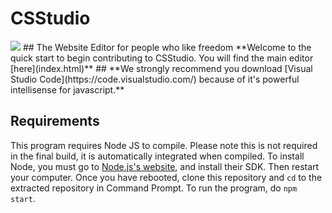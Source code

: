 # CSStudio
<img src="https://i.imgur.com/EWJu8V4.png" size="200px">
## The Website Editor for people who like freedom
**Welcome to the quick start to begin contributing to CSStudio. You will find the main editor [here](index.html)**
## 
**We strongly recommend you download [Visual Studio Code](https://code.visualstudio.com/) because of it's powerful intellisense for javascript.**

## Requirements
This program requires Node JS to compile. Please note this is not required in the final build, it is automatically integrated when compiled.
To install Node, you must go to [Node.js's website](https://nodejs.org/en/), and install their SDK. Then restart your computer.
Once you have rebooted, clone this repository and `cd` to the extracted repository in Command Prompt. To run the program, do `npm start`.
## 
